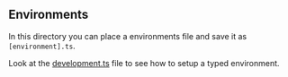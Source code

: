 ## Environments
In this directory you can place a environments file and save it as `[environment].ts`.

Look at the [development.ts](./development.ts) file to see how to setup a typed environment.

